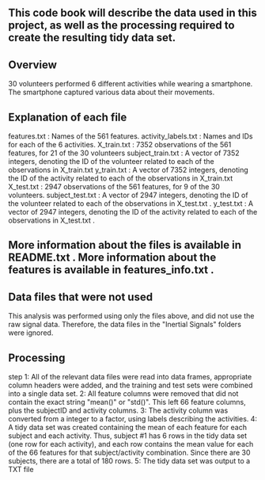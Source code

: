 ## This code book will describe the data used in this project, as well as the processing required to create the resulting tidy data set. 

## Overview 
30 volunteers performed 6 different activities while wearing a smartphone. The smartphone captured various data about their movements. 

## Explanation of each file
features.txt : Names of the 561 features. 
activity_labels.txt : Names and IDs for each of the 6 activities. 
X_train.txt : 7352 observations of the 561 features, for 21 of the 30 volunteers
subject_train.txt : A vector of 7352 integers, denoting the ID of the volunteer related to each of the observations in  X_train.txt
y_train.txt : A vector of 7352 integers, denoting the ID of the activity related to each of the observations in  X_train.txt X_test.txt : 2947 observations of the 561 features, for 9 of the 30 volunteers. 
subject_test.txt : A vector of 2947 integers, denoting the ID of the volunteer related to each of the observations in  X_test.txt . 
y_test.txt : A vector of 2947 integers, denoting the ID of the activity related to each of the observations in  X_test.txt . 

## More information about the files is available in  README.txt . More information about the features is available in  features_info.txt . 
## Data files that were not used 
This analysis was performed using only the files above, and did not use the raw signal data. Therefore, the data files in the "Inertial Signals" folders were ignored. 

## Processing 
step 1: All of the relevant data files were read into data frames, appropriate column headers were added, and the training and test sets were combined into a single data set. 
2: All feature columns were removed that did not contain the exact string "mean()" or "std()". This left 66 feature columns, plus the subjectID and activity columns. 
3: The activity column was converted from a integer to a factor, using labels describing the activities. 
4: A tidy data set was created containing the mean of each feature for each subject and each activity. Thus, subject #1 has 6 rows in the tidy data set (one row for each activity), and each row contains the mean value for each of the 66 features for that subject/activity combination. Since there are 30 subjects, there are a total of 180 rows. 
5: The tidy data set was output to a TXT file

